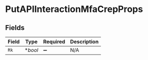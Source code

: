 # PutAPIInteractionMfaCrepProps


## Fields

| Field              | Type               | Required           | Description        |
| ------------------ | ------------------ | ------------------ | ------------------ |
| `Rk`               | **bool*            | :heavy_minus_sign: | N/A                |